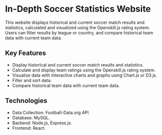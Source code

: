 # In-Depth Soccer Statistics Website

This website displays historical and current soccer match results and statistics, calculated and visualized using the Openskill.js rating system. Users can filter results by league or country, and compare historical team data with current team data.

## Key Features

- Display historical and current soccer match results and statistics.
- Calculate and display team ratings using the Openskill.js rating system.
- Visualize data with interactive charts and graphs using Chart.js or D3.js.
- Filter and sort data.
- Compare historical team data with current team data.

## Technologies

- Data Collection: Football-Data.org API
- Database: MySQL.
- Backend: Node.js, Express.js.
- Frontend: React.
